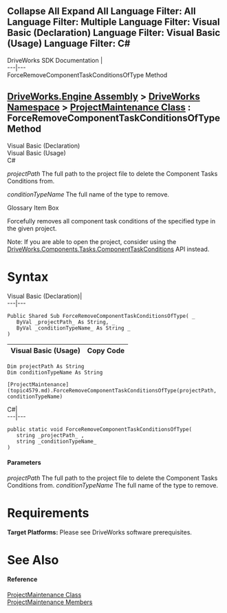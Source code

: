 Collapse All Expand All Language Filter: All  Language Filter: Multiple  Language Filter: Visual Basic (Declaration) Language Filter: Visual Basic (Usage) Language Filter: C#  
---  
DriveWorks SDK Documentation  |   
---|---  
ForceRemoveComponentTaskConditionsOfType Method   
  
[DriveWorks.Engine Assembly](topic2156.md) > [DriveWorks Namespace](topic2159.md) > [ProjectMaintenance Class](topic4579.md) : ForceRemoveComponentTaskConditionsOfType Method  
---  
  
Visual Basic (Declaration)    
Visual Basic (Usage)    
C# 

_projectPath_
    The full path to the project file to delete the Component Tasks Conditions from.

_conditionTypeName_
    The full name of the type to remove.

Glossary Item Box

Forcefully removes all component task conditions of the specified type in the given project.

Note: If you are able to open the project, consider using the [DriveWorks.Components.Tasks.ComponentTaskConditions](topic6561.md) API instead.

# Syntax

Visual Basic (Declaration)|   
---|---  
      
    
    Public Shared Sub ForceRemoveComponentTaskConditionsOfType( _
       ByVal _projectPath_ As String, _
       ByVal _conditionTypeName_ As String _
    )   
  
Visual Basic (Usage)| Copy Code  
---|---  
      
    
    Dim projectPath As String
    Dim conditionTypeName As String
     
    [ProjectMaintenance](topic4579.md).ForceRemoveComponentTaskConditionsOfType(projectPath, conditionTypeName)  
  
C#|   
---|---  
      
    
    public static void ForceRemoveComponentTaskConditionsOfType( 
       string _projectPath_ ,
       string _conditionTypeName_
    )  
  
#### Parameters

 _projectPath_
    The full path to the project file to delete the Component Tasks Conditions from.
_conditionTypeName_
    The full name of the type to remove.

# Requirements

**Target Platforms:** Please see DriveWorks software prerequisites.

# See Also

#### Reference

[ProjectMaintenance Class](topic4579.md)   
[ProjectMaintenance Members](topic4580.md)


